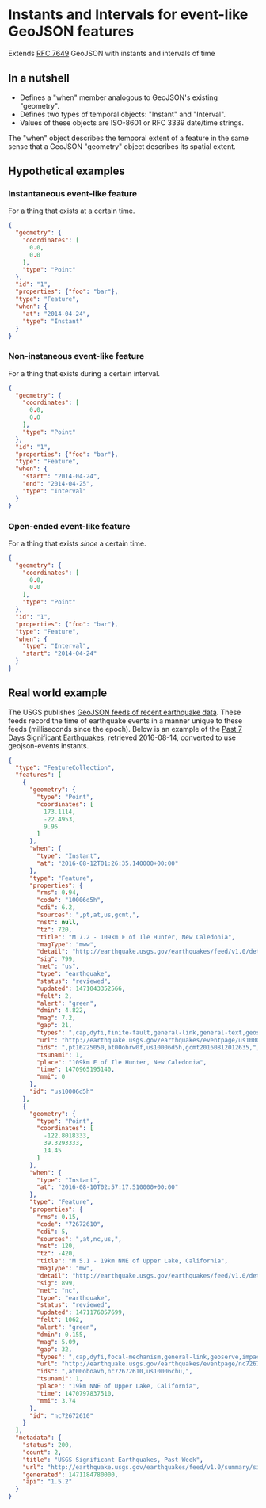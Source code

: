 # Instants and Intervals for event-like GeoJSON features

Extends [RFC 7649](https://tools.ietf.org/html/rfc7946) GeoJSON with
instants and intervals of time

## In a nutshell

- Defines a "when" member analogous to GeoJSON's existing "geometry".
- Defines two types of temporal objects: "Instant" and "Interval".
- Values of these objects are ISO-8601 or RFC 3339 date/time strings.

The "when" object describes the temporal extent of a feature in the same sense
that a GeoJSON "geometry" object describes its spatial extent.

## Hypothetical examples

### Instantaneous event-like feature

For a thing that exists at a certain time.

```json
{
  "geometry": {
    "coordinates": [
      0.0,
      0.0
    ],
    "type": "Point"
  },
  "id": "1",
  "properties": {"foo": "bar"},
  "type": "Feature",
  "when": {
    "at": "2014-04-24",
    "type": "Instant"
  }
}
```

### Non-instaneous event-like feature

For a thing that exists during a certain interval.

```json
{
  "geometry": {
    "coordinates": [
      0.0,
      0.0
    ],
    "type": "Point"
  },
  "id": "1",
  "properties": {"foo": "bar"},
  "type": "Feature",
  "when": {
    "start": "2014-04-24",
    "end": "2014-04-25",
    "type": "Interval"
  }
}
```

### Open-ended event-like feature

For a thing that exists *since* a certain time.

```json
{
  "geometry": {
    "coordinates": [
      0.0,
      0.0
    ],
    "type": "Point"
  },
  "id": "1", 
  "properties": {"foo": "bar"},
  "type": "Feature",
  "when": {
    "type": "Interval",
    "start": "2014-04-24"
  }
}
```

## Real world example

The USGS publishes [GeoJSON feeds of recent earthquake
data](http://earthquake.usgs.gov/earthquakes/feed/v1.0/geojson.php). These
feeds record the time of earthquake events in a manner unique to these feeds
(milliseconds since the epoch). Below is an example of the [Past 7 Days
Significant
Earthquakes](http://earthquake.usgs.gov/earthquakes/feed/v1.0/summary/significant_week.geojson),
retrieved 2016-08-14, converted to use geojson-events instants.

```json
{
  "type": "FeatureCollection", 
  "features": [
    {
      "geometry": {
        "type": "Point", 
        "coordinates": [
          173.1114, 
          -22.4953, 
          9.95
        ]
      }, 
      "when": {
        "type": "Instant", 
        "at": "2016-08-12T01:26:35.140000+00:00"
      }, 
      "type": "Feature", 
      "properties": {
        "rms": 0.94, 
        "code": "10006d5h", 
        "cdi": 6.2, 
        "sources": ",pt,at,us,gcmt,", 
        "nst": null, 
        "tz": 720, 
        "title": "M 7.2 - 109km E of Ile Hunter, New Caledonia", 
        "magType": "mww", 
        "detail": "http://earthquake.usgs.gov/earthquakes/feed/v1.0/detail/us10006d5h.geojson", 
        "sig": 799, 
        "net": "us", 
        "type": "earthquake", 
        "status": "reviewed", 
        "updated": 1471043352566, 
        "felt": 2, 
        "alert": "green", 
        "dmin": 4.822, 
        "mag": 7.2, 
        "gap": 21, 
        "types": ",cap,dyfi,finite-fault,general-link,general-text,geoserve,impact-link,losspager,moment-tensor,origin,phase-data,poster,shakemap,", 
        "url": "http://earthquake.usgs.gov/earthquakes/eventpage/us10006d5h", 
        "ids": ",pt16225050,at00obrw0f,us10006d5h,gcmt20160812012635,", 
        "tsunami": 1, 
        "place": "109km E of Ile Hunter, New Caledonia", 
        "time": 1470965195140, 
        "mmi": 0
      }, 
      "id": "us10006d5h"
    }, 
    {
      "geometry": {
        "type": "Point", 
        "coordinates": [
          -122.8018333, 
          39.3293333, 
          14.45
        ]
      }, 
      "when": {
        "type": "Instant", 
        "at": "2016-08-10T02:57:17.510000+00:00"
      }, 
      "type": "Feature", 
      "properties": {
        "rms": 0.15, 
        "code": "72672610", 
        "cdi": 5, 
        "sources": ",at,nc,us,", 
        "nst": 120, 
        "tz": -420, 
        "title": "M 5.1 - 19km NNE of Upper Lake, California", 
        "magType": "mw", 
        "detail": "http://earthquake.usgs.gov/earthquakes/feed/v1.0/detail/nc72672610.geojson", 
        "sig": 899, 
        "net": "nc", 
        "type": "earthquake", 
        "status": "reviewed", 
        "updated": 1471176057699, 
        "felt": 1062, 
        "alert": "green", 
        "dmin": 0.155, 
        "mag": 5.09, 
        "gap": 32, 
        "types": ",cap,dyfi,focal-mechanism,general-link,geoserve,impact-link,losspager,moment-tensor,nearby-cities,origin,phase-data,scitech-link,shakemap,", 
        "url": "http://earthquake.usgs.gov/earthquakes/eventpage/nc72672610", 
        "ids": ",at00oboavh,nc72672610,us10006chu,", 
        "tsunami": 1, 
        "place": "19km NNE of Upper Lake, California", 
        "time": 1470797837510, 
        "mmi": 3.74
      }, 
      "id": "nc72672610"
    }
  ], 
  "metadata": {
    "status": 200, 
    "count": 2, 
    "title": "USGS Significant Earthquakes, Past Week", 
    "url": "http://earthquake.usgs.gov/earthquakes/feed/v1.0/summary/significant_week.geojson", 
    "generated": 1471184780000, 
    "api": "1.5.2"
  }
}
```
